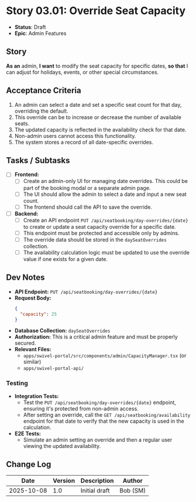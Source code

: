 # Story 03.01: Override Seat Capacity

- **Status**: Draft
- **Epic**: Admin Features

## Story

**As an** admin,
**I want** to modify the seat capacity for specific dates,
**so that** I can adjust for holidays, events, or other special circumstances.

## Acceptance Criteria

1. An admin can select a date and set a specific seat count for that day, overriding the default.
2. This override can be to increase or decrease the number of available seats.
3. The updated capacity is reflected in the availability check for that date.
4. Non-admin users cannot access this functionality.
5. The system stores a record of all date-specific overrides.

## Tasks / Subtasks

- [ ] **Frontend:**
  - [ ] Create an admin-only UI for managing date overrides. This could be part of the booking modal or a separate admin page.
  - [ ] The UI should allow the admin to select a date and input a new seat count.
  - [ ] The frontend should call the API to save the override.
- [ ] **Backend:**
  - [ ] Create an API endpoint `PUT /api/seatbooking/day-overrides/{date}` to create or update a seat capacity override for a specific date.
  - [ ] This endpoint must be protected and accessible only by admins.
  - [ ] The override data should be stored in the `daySeatOverrides` collection.
  - [ ] The availability calculation logic must be updated to use the override value if one exists for a given date.

## Dev Notes

- **API Endpoint:** `PUT /api/seatbooking/day-overrides/{date}`
- **Request Body:**
  ```json
  {
    "capacity": 25
  }
  ```
- **Database Collection:** `daySeatOverrides`
- **Authorization:** This is a critical admin feature and must be properly secured.
- **Relevant Files:**
  - `apps/swivel-portal/src/components/admin/CapacityManager.tsx` (or similar)
  - `apps/swivel-portal-api/`

### Testing

- **Integration Tests:**
  - Test the `PUT /api/seatbooking/day-overrides/{date}` endpoint, ensuring it's protected from non-admin access.
  - After setting an override, call the `GET /api/seatbooking/availability` endpoint for that date to verify that the new capacity is used in the calculation.
- **E2E Tests:**
  - Simulate an admin setting an override and then a regular user viewing the updated availability.

## Change Log

| Date       | Version | Description   | Author   |
| ---------- | ------- | ------------- | -------- |
| 2025-10-08 | 1.0     | Initial draft | Bob (SM) |
